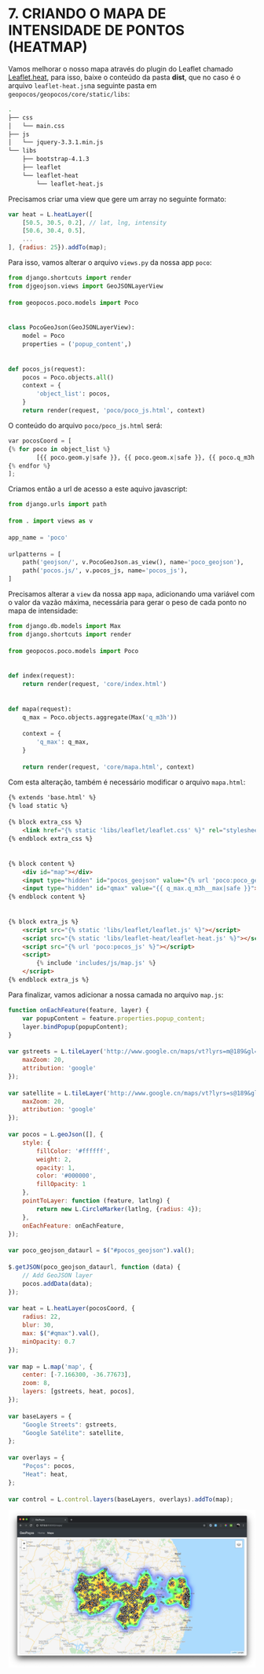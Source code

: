 # 7. CRIANDO O MAPA DE INTENSIDADE DE PONTOS (HEATMAP)

Vamos melhorar o nosso mapa através do plugin do Leaflet chamado [Leaflet.heat](https://github.com/Leaflet/Leaflet.heat), para isso, baixe o conteúdo da pasta **dist**, que no caso é o arquivo `leaflet-heat.js`na seguinte pasta em `geopocos/geopocos/core/static/libs`:

```bash
.
├── css
│   └── main.css
├── js
│   └── jquery-3.3.1.min.js
└── libs
    ├── bootstrap-4.1.3
    ├── leaflet
    └── leaflet-heat
        └── leaflet-heat.js
```

Precisamos criar uma view que gere um array no seguinte formato:

```javascript
var heat = L.heatLayer([
	[50.5, 30.5, 0.2], // lat, lng, intensity
	[50.6, 30.4, 0.5],
	...
], {radius: 25}).addTo(map);
```

Para isso, vamos alterar o arquivo `views.py` da nossa app `poco`:

```python
from django.shortcuts import render
from djgeojson.views import GeoJSONLayerView

from geopocos.poco.models import Poco


class PocoGeoJson(GeoJSONLayerView):
    model = Poco
    properties = ('popup_content',)


def pocos_js(request):
    pocos = Poco.objects.all()
    context = {
        'object_list': pocos,
    }
    return render(request, 'poco/poco_js.html', context)

```

O conteúdo do arquivo `poco/poco_js.html` será:

```python
var pocosCoord = [
{% for poco in object_list %}
        [{{ poco.geom.y|safe }}, {{ poco.geom.x|safe }}, {{ poco.q_m3h|safe }}],
{% endfor %}
];
```
Criamos então a url de acesso a este aquivo javascript:

```python
from django.urls import path

from . import views as v

app_name = 'poco'

urlpatterns = [
    path('geojson/', v.PocoGeoJson.as_view(), name='poco_geojson'),
    path('pocos.js/', v.pocos_js, name='pocos_js'),
]
```

Precisamos alterar a `view` da nossa app `mapa`, adicionando uma variável com o valor da vazão máxima, necessária para gerar o peso de cada ponto no mapa de intensidade:

```python
from django.db.models import Max
from django.shortcuts import render

from geopocos.poco.models import Poco


def index(request):
    return render(request, 'core/index.html')


def mapa(request):
    q_max = Poco.objects.aggregate(Max('q_m3h'))

    context = {
        'q_max': q_max,
    }

    return render(request, 'core/mapa.html', context) 
```

Com esta alteração, também é necessário modificar o arquivo `mapa.html`:


```html
{% extends 'base.html' %}
{% load static %}

{% block extra_css %}
    <link href="{% static 'libs/leaflet/leaflet.css' %}" rel="stylesheet">
{% endblock extra_css %}


{% block content %}
    <div id="map"></div>
    <input type="hidden" id="pocos_geojson" value="{% url 'poco:poco_geojson' %}">
    <input type="hidden" id="qmax" value="{{ q_max.q_m3h__max|safe }}">
{% endblock content %}


{% block extra_js %}
    <script src="{% static 'libs/leaflet/leaflet.js' %}"></script>
    <script src="{% static 'libs/leaflet-heat/leaflet-heat.js' %}"></script>
    <script src="{% url 'poco:pocos_js' %}"></script>
    <script>
        {% include 'includes/js/map.js' %}
    </script>
{% endblock extra_js %}
```

Para finalizar, vamos adicionar a nossa camada no arquivo `map.js`:

```javascript
function onEachFeature(feature, layer) {
    var popupContent = feature.properties.popup_content;
    layer.bindPopup(popupContent);
}

var gstreets = L.tileLayer('http://www.google.cn/maps/vt?lyrs=m@189&gl=cn&x={x}&y={y}&z={z}', {
    maxZoom: 20,
    attribution: 'google'
});

var satellite = L.tileLayer('http://www.google.cn/maps/vt?lyrs=s@189&gl=cn&x={x}&y={y}&z={z}', {
    maxZoom: 20,
    attribution: 'google'
});

var pocos = L.geoJson([], {
    style: {
        fillColor: '#ffffff',
        weight: 2,
        opacity: 1,
        color: '#000000',
        fillOpacity: 1
    },
    pointToLayer: function (feature, latlng) {
        return new L.CircleMarker(latlng, {radius: 4});
    },
    onEachFeature: onEachFeature,
});

var poco_geojson_dataurl = $("#pocos_geojson").val();

$.getJSON(poco_geojson_dataurl, function (data) {
    // Add GeoJSON layer
    pocos.addData(data);
});

var heat = L.heatLayer(pocosCoord, {
    radius: 22,
    blur: 30,
    max: $("#qmax").val(),
    minOpacity: 0.7
});

var map = L.map('map', {
    center: [-7.166300, -36.77673],
    zoom: 8,
    layers: [gstreets, heat, pocos],
});

var baseLayers = {
    "Google Streets": gstreets,
    "Google Satélite": satellite,
};

var overlays = {
    "Poços": pocos,
    "Heat": heat,
};

var control = L.control.layers(baseLayers, overlays).addTo(map);
```


![](.pastes/2019-10-07-21-58-05.png)